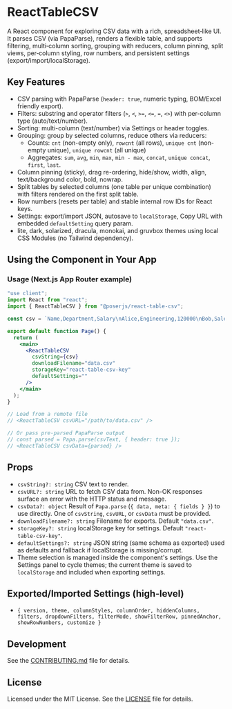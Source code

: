 # ReactTableCSV

A React component for exploring CSV data with a rich, spreadsheet‑like UI. It parses CSV (via PapaParse), renders a flexible table, and supports filtering, multi‑column sorting, grouping with reducers, column pinning, split views, per‑column styling, row numbers, and persistent settings (export/import/localStorage).

## Key Features
- CSV parsing with PapaParse (`header: true`, numeric typing, BOM/Excel friendly export).
- Filters: substring and operator filters (`>`, `<`, `>=`, `<=`, `=`, `<>`) with per-column type (auto/text/number).
- Sorting: multi-column (text/number) via Settings or header toggles.
- Grouping: group by selected columns, reduce others via reducers:
  - Counts: `cnt` (non-empty only), `rowcnt` (all rows), `unique cnt` (non-empty unique), `unique rowcnt` (all unique)
  - Aggregates: `sum`, `avg`, `min`, `max`, `min - max`, `concat`, `unique concat`, `first`, `last`.
- Column pinning (sticky), drag re-ordering, hide/show, width, align, text/background color, bold, nowrap.
- Split tables by selected columns (one table per unique combination) with filters rendered on the first split table.
- Row numbers (resets per table) and stable internal row IDs for React keys.
- Settings: export/import JSON, autosave to `localStorage`, Copy URL with embedded `defaultSetting` query param.
- lite, dark, solarized, dracula, monokai, and gruvbox themes using local CSS Modules (no Tailwind dependency).

## Using the Component in Your App

### Usage (Next.js App Router example)
```jsx
"use client";
import React from "react";
import { ReactTableCSV } from "@poserjs/react-table-csv";

const csv = `Name,Department,Salary\nAlice,Engineering,120000\nBob,Sales,90000`;

export default function Page() {
  return (
    <main>
      <ReactTableCSV
        csvString={csv}
        downloadFilename="data.csv"
        storageKey="react-table-csv-key"
        defaultSettings=""
      />
    </main>
  );
}

// Load from a remote file
// <ReactTableCSV csvURL="/path/to/data.csv" />

// Or pass pre-parsed PapaParse output
// const parsed = Papa.parse(csvText, { header: true });
// <ReactTableCSV csvData={parsed} />
```

## Props
- `csvString?: string` CSV text to render.
- `csvURL?: string` URL to fetch CSV data from. Non-OK responses surface an error with the HTTP status and message.
- `csvData?: object` Result of `Papa.parse` (`{ data, meta: { fields } }`) to use directly.
  One of `csvString`, `csvURL`, or `csvData` must be provided.
- `downloadFilename?: string` Filename for exports. Default `"data.csv"`.
- `storageKey?: string` localStorage key for settings. Default `"react-table-csv-key"`.
- `defaultSettings?: string` JSON string (same schema as exported) used as defaults and fallback if localStorage is missing/corrupt.
- Theme selection is managed inside the component's settings. Use the Settings panel to cycle themes; the current theme is saved to `localStorage` and included when exporting settings.

## Exported/Imported Settings (high‑level)
- `{ version, theme, columnStyles, columnOrder, hiddenColumns, filters, dropdownFilters, filterMode, showFilterRow, pinnedAnchor, showRowNumbers, customize }`

## Development
See the [CONTRIBUTING.md](./CONTRIBUTING.md) file for details.

## License
Licensed under the MIT License. See the [LICENSE](./LICENSE) file for details.

